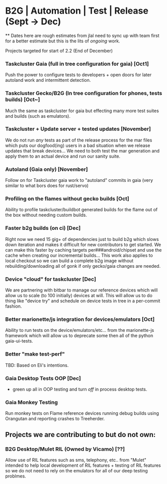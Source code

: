# B2G | Automation | Test | Release (Sept -> Dec)

** Dates here are rough estimates from jlal need to sync up with team
first for a better estimate but this is the lits of _ongoing_ work.

Projects targeted for start of 2.2 (End of December)

### Taskcluster Gaia (full in tree configuration for gaia) [Oct1]

  Push the power to configure tests to developers + open doors for
  later autoland work and intermittent detection.

### Taskcluster Gecko/B2G (In tree configuration for phones, tests builds) [Oct~]

  Much the same as taskcluster for gaia but effecting many more test
  suites and builds (such as emulators).

### Taskcluster + Update server + tested updates [November]

  We do not run _any_ tests as part of the release process for the
  mar files which puts our dogfood(ing) users in a bad situation when
  we release updates that break devices... We need to both test the
  mar generation and apply them to an actual device and run our sanity
  suite.

### Autoland (Gaia only) [November]

  Follow on for Taskcluster gaia work to "autoland" commits in gaia
  (very similar to what bors does for rust/servo)

### Profiling on the flames without gecko builds [Oct]

  Ability to profile taskcluster/buildbot generated builds for the
  flame out of the box without needing custom builds.

### Faster b2g builds (on ci) [Dec]

  Right now we need 15 gig+ of dependencies just to build b2g which
  slows down iteration and makes it difficult for new contributors to get
  started. We can make this faster by caching targets per###android/chipset
  and use the cache when creating our incremental builds... This work also
  applies to local checkout so we can build a complete b2g image without
  rebuilding/downloading all of gonk if only gecko/gaia changes are
  needed.

### Device "cloud" for taskcluster [Dec]

  We are partnering with bitbar to manage our reference devices which
  will allow us to scale (to 100 initially) devices at will. This will
  allow us to do thing like "device try" and schedule on device tests in
  tree in a per-commit fashion.

### Better marionette/js integration for devices/emulators [Oct]

  Ability to run tests on the device/emulators/etc... from the
  marionette-js framework which will allow us to deprecate some then all
  of the python gaia-ui-tests.

### Better "make test-perf"

  TBD: Based on Eli's intentions.
  
### Gaia Desktop Tests OOP [Dec]

 - green up all in OOP testing and turn _off_ in process desktop tests.

### Gaia Monkey Testing

  Run monkey tests on Flame reference devices running debug builds using
  Orangutan and reporting crashes to Treeherder.

## Projects we are contributing to but do not own:

### B2G Desktop/Mulet RIL (Owned by Vicamo) [??]

  Allow use of RIL features such as sms, telephony, etc.. from
  "Mulet" intended to help local development of RIL features +
  testing of RIL features so we do not need to rely on the emulators for
  all of our deep testing problmes.

